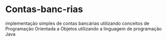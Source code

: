 # Contas-banc-rias
implementação simples de contas bancárias utilizando conceitos de Programação Orientada a Objetos utilizando a linguagem de programação Java
